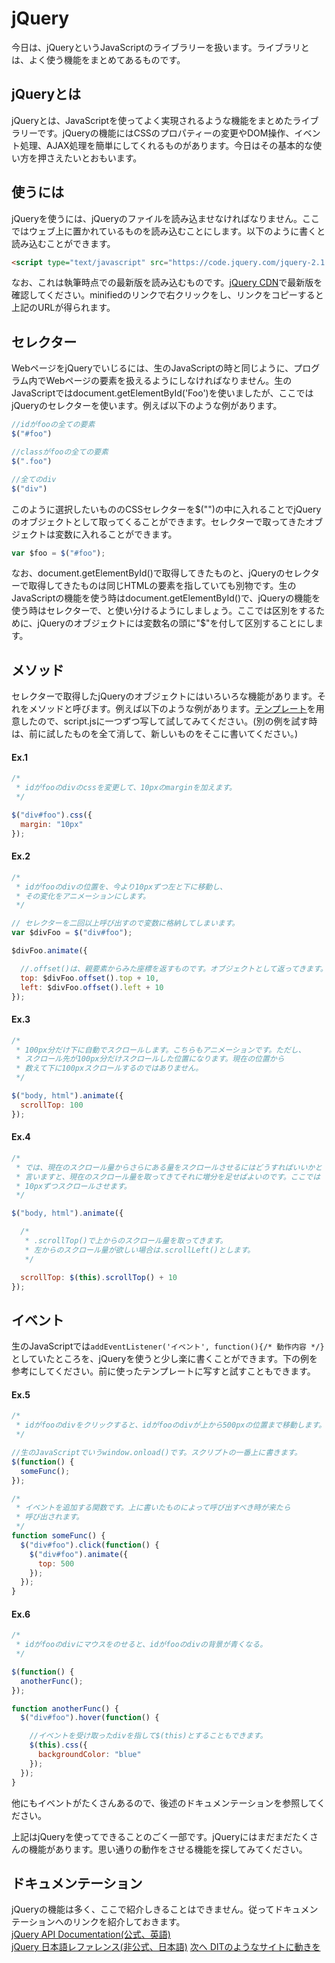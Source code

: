 # jQuery
今日は、jQueryというJavaScriptのライブラリーを扱います。ライブラリとは、よく使う機能をまとめてあるものです。

## jQueryとは
jQueryとは、JavaScriptを使ってよく実現されるような機能をまとめたライブラリーです。jQueryの機能にはCSSのプロパティーの変更やDOM操作、イベント処理、AJAX処理を簡単にしてくれるものがあります。今日はその基本的な使い方を押さえたいとおもいます。

## 使うには
jQueryを使うには、jQueryのファイルを読み込ませなければなりません。ここではウェブ上に置かれているものを読み込むことにします。以下のように書くと読み込むことができます。
```html
<script type="text/javascript" src="https://code.jquery.com/jquery-2.1.4.min.js"></script>
```

なお、これは執筆時点での最新版を読み込むものです。[jQuery CDN](https://code.jquery.com "jQuery CDN")で最新版を確認してください。minifiedのリンクで右クリックをし、リンクをコピーすると上記のURLが得られます。

## セレクター
WebページをjQueryでいじるには、生のJavaScriptの時と同じように、プログラム内でWebページの要素を扱えるようにしなければなりません。生のJavaScriptではdocument.getElementById('Foo')を使いましたが、ここではjQueryのセレクターを使います。例えば以下のような例があります。  

```JavaScript  
//idがfooの全ての要素  
$("#foo")

//classがfooの全ての要素 
$(".foo")

//全てのdiv 
$("div")
```  

このように選択したいもののCSSセレクターを$("")の中に入れることでjQueryのオブジェクトとして取ってくることができます。セレクターで取ってきたオブジェクトは変数に入れることができます。  

```JavaScript
var $foo = $("#foo");
```  

なお、document.getElementById()で取得してきたものと、jQueryのセレクターで取得してきたものは同じHTMLの要素を指していても別物です。生のJavaScriptの機能を使う時はdocument.getElementById()で、jQueryの機能を使う時はセレクターで、と使い分けるようにしましょう。ここでは区別をするために、jQueryのオブジェクトには変数名の頭に"$"を付して区別することにします。  


## メソッド
セレクターで取得したjQueryのオブジェクトにはいろいろな機能があります。それをメソッドと呼びます。例えば以下のような例があります。[テンプレート](./jquery_template.zip "jquery_template.zip")を用意したので、script.jsに一つずつ写して試してみてください。(別の例を試す時は、前に試したものを全て消して、新しいものをそこに書いてください。)  

#### Ex.1
```JavaScript
/* 
 * idがfooのdivのcssを変更して、10pxのmarginを加えます。
 */

$("div#foo").css({
  margin: "10px"
});
```

#### Ex.2
```JavaScript
/* 
 * idがfooのdivの位置を、今より10pxずつ左と下に移動し、
 * その変化をアニメーションにします。 
 */

// セレクターを二回以上呼び出すので変数に格納してしまいます。
var $divFoo = $("div#foo"); 

$divFoo.animate({

  //.offset()は、親要素からみた座標を返すものです。オブジェクトとして返ってきます。
  top: $divFoo.offset().top + 10,
  left: $divFoo.offset().left + 10
});
```

#### Ex.3
```JavaScript
/*
 * 100px分だけ下に自動でスクロールします。こちらもアニメーションです。ただし、
 * スクロール先が100px分だけスクロールした位置になります。現在の位置から
 * 数えて下に100pxスクロールするのではありません。
 */

$("body, html").animate({
  scrollTop: 100
});
```

#### Ex.4
```JavaScript
/*
 * では、現在のスクロール量からさらにある量をスクロールさせるにはどうすればいいかと
 * 言いますと、現在のスクロール量を取ってきてそれに増分を足せばよいのです。ここでは
 * 10pxずつスクロールさせます。
 */

$("body, html").animate({

  /*
   * .scrollTop()で上からのスクロール量を取ってきます。
   * 左からのスクロール量が欲しい場合は.scrollLeft()とします。
   */

  scrollTop: $(this).scrollTop() + 10
});

```  

## イベント
生のJavaScriptでは`addEventListener('イベント', function(){/* 動作内容 */}`としていたところを、jQueryを使うと少し楽に書くことができます。下の例を参考にしてください。前に使ったテンプレートに写すと試すこともできます。

#### Ex.5
```JavaScript
/*
 * idがfooのdivをクリックすると、idがfooのdivが上から500pxの位置まで移動します。
 */

//生のJavaScriptでいうwindow.onload()です。スクリプトの一番上に書きます。
$(function() {
  someFunc();
});

/*
 * イベントを追加する関数です。上に書いたものによって呼び出すべき時が来たら
 * 呼び出されます。
 */
function someFunc() {
  $("div#foo").click(function() {
    $("div#foo").animate({
      top: 500
    });
  });
}
```

#### Ex.6
```JavaScript
/*
 * idがfooのdivにマウスをのせると、idがfooのdivの背景が青くなる。
 */

$(function() {
  anotherFunc();
});

function anotherFunc() {
  $("div#foo").hover(function() {

    //イベントを受け取ったdivを指して$(this)とすることもできます。
    $(this).css({
      backgroundColor: "blue"
    });
  });
}
```
他にもイベントがたくさんあるので、後述のドキュメンテーションを参照してください。

上記はjQueryを使ってできることのごく一部です。jQueryにはまだまだたくさんの機能があります。思い通りの動作をさせる機能を探してみてください。

## ドキュメンテーション
jQueryの機能は多く、ここで紹介しきることはできません。従ってドキュメンテーションへのリンクを紹介しておきます。  
[jQuery API Documentation(公式、英語)](http://api.jquery.com "jQuery API Documentation")  
[jQuery 日本語レファレンス(非公式、日本語)](http://semooh.jp/jquery/ "jQuery 日本語レファレンス")
  [次へ DITのようなサイトに動きを](./09/improvements.md)
